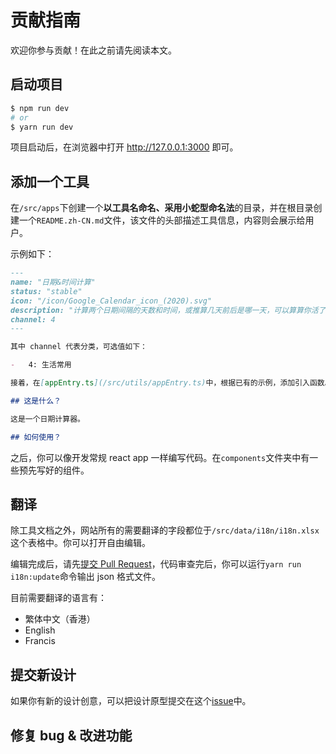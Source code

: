 # 贡献指南

欢迎你参与贡献！在此之前请先阅读本文。

## 启动项目

```bash
$ npm run dev
# or
$ yarn run dev
```

项目启动后，在浏览器中打开 http://127.0.0.1:3000 即可。

## 添加一个工具

在`/src/apps`下创建一个**以工具名命名、采用小蛇型命名法**的目录，并在根目录创建一个`README.zh-CN.md`文件，该文件的头部描述工具信息，内容则会展示给用户。

示例如下：

```markdown
---
name: "日期&时间计算"
status: "stable"
icon: "/icon/Google_Calendar_icon_(2020).svg"
description: "计算两个日期间隔的天数和时间，或推算几天前后是哪一天，可以算算你活了多久 :)"
channel: 4
---

其中 channel 代表分类，可选值如下：

-   4: 生活常用

接着，在[appEntry.ts](/src/utils/appEntry.ts)中，根据已有的示例，添加引入函数。完成。

## 这是什么？

这是一个日期计算器。

## 如何使用？
```

之后，你可以像开发常规 react app 一样编写代码。在`components`文件夹中有一些预先写好的组件。

## 翻译

除工具文档之外，网站所有的需要翻译的字段都位于`/src/data/i18n/i18n.xlsx`这个表格中。你可以打开自由编辑。

编辑完成后，请先[提交 Pull Request](https://github.com/RiverTwilight/YgkTool/pulls)，代码审查完后，你可以运行`yarn run i18n:update`命令输出 json 格式文件。

目前需要翻译的语言有：

-   繁体中文（香港）
-   English
-   Francis

## 提交新设计

如果你有新的设计创意，可以把设计原型提交在这个[issue](https://github.com/RiverTwilight/YgkTool/issues/63)中。

## 修复 bug & 改进功能
